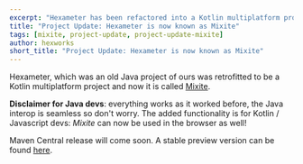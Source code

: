 ```yaml
---
excerpt: "Hexameter has been refactored into a Kotlin multiplatform project."
title: "Project Update: Hexameter is now known as Mixite"
tags: [mixite, project-update, project-update-mixite]
author: hexworks
short_title: "Project Update: Hexameter is now known as Mixite"
---
```


Hexameter, which was an old Java project of ours was retrofitted to be a Kotlin multiplatform project and now it is called [Mixite](https://github.com/Hexworks/mixite).

**Disclaimer for Java devs**: everything works as it worked before, the Java interop is seamless so don't worry. The added functionality is for Kotlin / Javascript devs: *Mixite* can now be used in the browser as well!

Maven Central release will come soon. A stable preview version can be found [here](https://jitpack.io/#Hexworks/Mixite/2018.0.4-PREVIEW).
